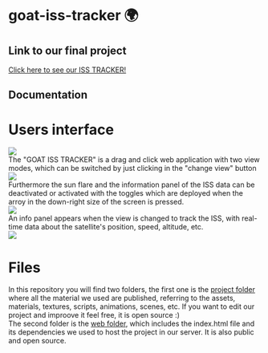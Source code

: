 # goat-iss-tracker :earth_africa:
## Link to our final project
[Click here to see our ISS TRACKER!](https://docs.gofionet.es/nasachallenge/)
## Documentation
# Users interface
<img src= "https://user-images.githubusercontent.com/74357760/193447932-34899938-e8f0-44e3-9021-db020d3cbaf4.png"> <br>
The "GOAT ISS TRACKER" is a drag and click web application with two view modes, which can be switched by just clicking in the "change view" button <br>
<image src= "https://user-images.githubusercontent.com/74357760/193447301-1a941e94-adf6-40ab-b748-2738c398e1e3.png"> <br>
Furthermore the sun flare and the information panel of the ISS data can be deactivated or activated with the toggles which are deployed when the arroy in the down-right size of the screen is pressed. <br>
<image src= "https://user-images.githubusercontent.com/74357760/193447669-3c1b427d-7098-4b58-8557-1ff9dbc7be00.png"> <br>
An info panel appears when the view is changed to track the ISS, with real-time data about the satellite's position, speed, altitude, etc. <br>
<image src="https://user-images.githubusercontent.com/74357760/193447825-53277a46-a88a-4c2c-a11d-ee4e88c8f710.png"> <br>
# Files
In this repository you will find two folders, the first one is  the [project folder](goat_iss_tracker_project) where all the material we used are published, referring to the assets, materials, textures, scripts, animations, scenes, etc. If you want to edit our project and improove it feel free, it is open source :) <br>
The second folder is the [web folder](), which includes the index.html file and its dependencies we used to host the project in our server. It is also public and open source.
